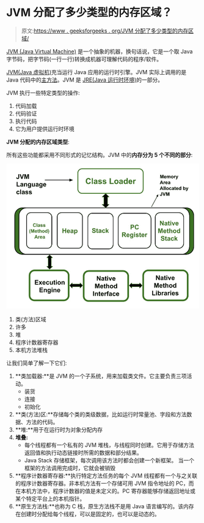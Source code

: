 # JVM 分配了多少类型的内存区域？

> 原文:[https://www . geeksforgeeks . org/JVM 分配了多少类型的内存区域/](https://www.geeksforgeeks.org/how-many-types-of-memory-areas-are-allocated-by-jvm/)

[JVM (Java Virtual Machine)](https://www.geeksforgeeks.org/jvm-works-jvm-architecture/) 是一个抽象的机器，换句话说，它是一个取 Java 字节码，把字节码(一行一行)转换成机器可理解代码的程序/软件。

[JVM(Java 虚拟机)](https://www.geeksforgeeks.org/jvm-works-jvm-architecture/)充当运行 Java 应用的运行时引擎。JVM 实际上调用的是 Java 代码中的[主方法](https://www.geeksforgeeks.org/understanding-static-in-public-static-void-main-in-java/)。JVM 是 [JRE(Java 运行时环境)](https://www.geeksforgeeks.org/differences-jdk-jre-jvm/)的一部分。

JVM 执行一些特定类型的操作:

1.  代码加载
2.  代码验证
3.  执行代码
4.  它为用户提供运行时环境

**JVM 分配的内存区域类型**:

所有这些功能都采用不同形式的记忆结构。JVM 中的**内存分为 5 个不同的部分**:

[![](img/aebbb6cee6e7aa9750c101ddc30f524a.png)](https://media.geeksforgeeks.org/wp-content/uploads/20190614230114/JVM-Architecture-diagram.jpg)

1.  类(方法)区域
2.  许多
3.  堆
4.  程序计数器寄存器
5.  本机方法堆栈

让我们简单了解一下它们:

1.  **类加载器:**是 JVM 的一个子系统，用来加载类文件。它主要负责三项活动。
    *   装货
    *   连接
    *   初始化
2.  **类(方法)区:**存储每个类的类级数据，比如运行时常量池、字段和方法数据、方法的代码。
3.  **堆:**用于在运行时为对象分配内存
4.  **堆叠:**
    *   每个线程都有一个私有的 JVM 堆栈，与线程同时创建。它用于存储方法返回值和执行动态链接时所需的数据和部分结果。
    *   Java Stack 存储框架，每次调用该方法时都会创建一个新框架。
        当一个框架的方法调用完成时，它就会被销毁
5.  **程序计数器寄存器:**执行特定方法任务的每个 JVM 线程都有一个与之关联的程序计数器寄存器。非本机方法有一个存储可用 JVM 指令地址的 PC，而在本机方法中，程序计数器的值是未定义的。PC 寄存器能够存储返回地址或某个特定平台上的本机指针。
6.  **原生方法栈:**也称为 C 栈，原生方法栈不是用 Java 语言编写的。该内存在创建时分配给每个线程，可以是固定的，也可以是动态的。